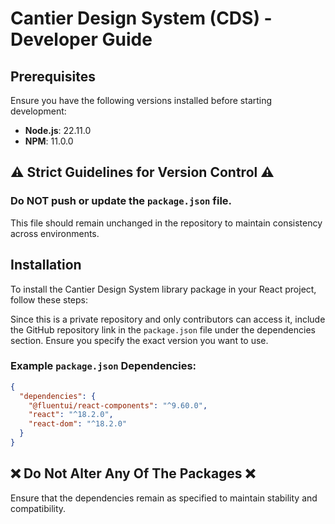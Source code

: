 # Cantier Design System (CDS) - Developer Guide

## Prerequisites
Ensure you have the following versions installed before starting development:

- **Node.js**: 22.11.0
- **NPM**: 11.0.0

## ⚠️ Strict Guidelines for Version Control ⚠️
### Do NOT push or update the `package.json` file.
This file should remain unchanged in the repository to maintain consistency across environments.

## Installation
To install the Cantier Design System library package in your React project, follow these steps:

Since this is a private repository and only contributors can access it, include the GitHub repository link in the `package.json` file under the dependencies section. Ensure you specify the exact version you want to use.

### Example `package.json` Dependencies:
```json
{
  "dependencies": {
    "@fluentui/react-components": "^9.60.0",
    "react": "^18.2.0",
    "react-dom": "^18.2.0"
  }
}
```

## ❌ Do Not Alter Any Of The Packages ❌
Ensure that the dependencies remain as specified to maintain stability and compatibility.

